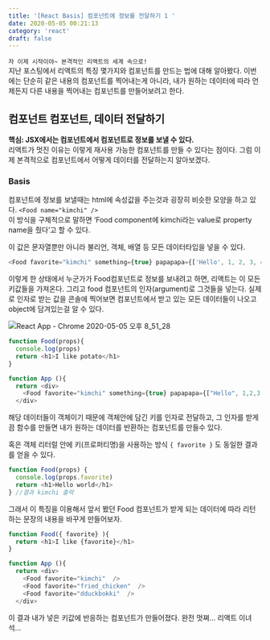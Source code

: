 ```yaml
---
title: '[React Basis] 컴포넌트에 정보를 전달하기 1 '
date: 2020-05-05 00:21:13
category: 'react'
draft: false
---
```


`자 이제 시작이야~ 본격적인 리액트의 세계 속으로!`  
지난 포스팅에서 리액트의 특징 몇가지와 컴포넌트를 만드는 법에 대해 알아봤다. 이번에는 단순히 같은 내용의 컴포넌트를 찍어내는게 아니라,
내가 원하는 데이터에 따라 언제든지 다른 내용을 찍어내는 컴포넌트를 만들어보려고 한다.

## 컴포넌트 컴포넌트, 데이터 전달하기

<strong>핵심: JSX에서는 컴포넌트에서 컴포넌트로 정보를 보낼 수 있다. </strong> <br>
리액트가 멋진 이유는 이렇게 재사용 가능한 컴포넌트를 만들 수 있다는 점이다.
그럼 이제 본격적으로 컴포넌트에서 어떻게 데이터를 전달하는지 알아보겠다.

### Basis

컴포넌트에 정보를 보낼때는 html에 속성값을 주는것과 굉장히 비슷한 모양을 하고 있다. `<Food name="kimchi" />` <br>
이 방식을 구체적으로 말하면 ‘Food component에 kimchi라는 value로 property name을 줬다’고 할 수 있다.

이 값은 문자열뿐만 아니라 불리언, 객체, 배열 등 모든 데이터타입을 넣을 수 있다.

```javascript
<Food favorite="kimchi" something={true} papapapa={['Hello', 1, 2, 3, 4]} />
```

이렇게 한 상태에서 누군가가 Food컴포넌트로 정보를 보내려고 하면, 리액트는 이 모든 키값들을 가져온다. 그리고 food 컴포넌트의 인자(argument)로 그것들을 넣는다. 실제로 인자로 받는 값을 콘솔에 찍어보면 컴포넌트에서 받고 있는 모든 데이터들이 나오고 object에 담겨있는걸 알 수 있다.

![React App - Chrome 2020-05-05 오후 8_51_28](https://user-images.githubusercontent.com/60246689/81065757-10f91300-8f17-11ea-823a-cda5eb3075ba.png)

```javascript
function Food(props){
  console.log(props)
  return <h1>I like potato</h1>
}

function App (){
  return <div>
    <Food favorite="kimchi" something={true} papapapa={["Hello", 1,2,3 ,4] } />
  </div>
```

해당 데이터들이 객체이기 때문에 객체안에 담긴 키를 인자로 전달하고, 그 인자를 받게끔 함수를 만들면 내가 원하는 데이터를 반환하는 컴포넌트를 만들수 있다.

혹은 객체 리터럴 안에 키(프로퍼티명)을 사용하는 방식 `{ favorite }` 도 동일한 결과를 얻을 수 있다.

```javascript
function Food(props) {
  console.log(props.favorite)
  return <h1>Hello world</h1>
} //결과 kimchi 출력
```

그래서 이 특징을 이용해서 앞서 봤던 Food 컴포넌트가 받게 되는 데이터에 따라 리턴하는 문장의 내용을 바꾸게 만들어보자.

```javascript
function Food({ favorite} ){
  return <h1>I like {favorite}</h1>
}

function App (){
  return <div>
    <Food favorite="kimchi"  />
    <Food favorite="fried_chicken"  />
    <Food favorite="dduckbokki"  />
  </div>

```

이 결과 내가 넣은 키값에 반응하는 컴포넌트가 만들어졌다.
완전 멋쪄... 리액트 이녀석...

